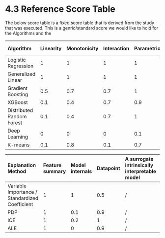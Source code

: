 # 4.3 Reference Score Table

The below score table is a fixed score table that is derived from the study that was executed. This is a genric/standard score we would like to hold for the Algorithms and the 

| Algorithm | Linearity | Monotonicity | Interaction | Parametric | Transparent | Algorithmic complexity | SUM |
| :--- | :--- | :--- | :--- | :--- | :--- | :--- | :--- |
| Logistic Regression | 1 | 1 | 1 | 1 | 1 | 1 | 6 |
| Generalized Linear | 1 | 1 | 1 | 1 | 1 | 0.9 | 5.9 |
| Gradient Boosting | 0.5 | 0.7 | 0.7 | 1 | 1 | 0.8 | 4.7 |
| XGBoost | 0.1 | 0.4 | 0.7 | 0.9 | 0 | 0.7 | 2.8 |
| Distributed Random Forest | 0.1 | 0.4 | 0.7 | 1 | 0 | 0.9 | 3.1 |
| Deep Learning | 0 | 0 | 0 | 0.1 | 0 | 0.2 | 0.3 |
| K-means | 0.1 | 0.8 | 0.1 | 0.7 | 1 | 0.5 | 3.2 |





| Explanation Method | Feature summary | Model internals | Datapoint | A surrogate intrinsically interpretable model | Expressive power | Portability | Algorithmic complexity | Detailed | Correctness | Consistency | Stability | Certainty | Importance | Novelty | Representativeness |
| :--- | :--- | :--- | :--- | :--- | :--- | :--- | :--- | :--- | :--- | :--- | :--- | :--- | :--- | :--- | :--- |
| Variable Importance / Standardized Coefficient | 1 | 1 | 0.5 | / | 1 | 1 | 1 | 1 | 1 | 0.3 | 1 | 1 | 1 | 0 | 1 |
| PDP | 1 | 0.1 | 0.9 | / | 1 | 1 | 0.9 | 0.5 | 1 | 0.8 | 1 | 0.8 | 0.8 | 1 | 0.1 |
| ICE | 1 | 0.2 | 1 | / | 1 | 0.5 | 0.5 | 1 | 1 | 0.8 | 1 | 0.9 | 1 | 0.9 | 0.1 |
| ALE | 1 | 0 | 0.9 | / | 1 | 1 | 1 | 0.6 | 1 | 0.9 | 1 | 0 | 1 | 1 | 0.1 |

